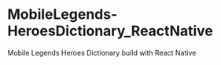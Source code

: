 # MobileLegends-HeroesDictionary_ReactNative
Mobile Legends Heroes Dictionary build with React Native
